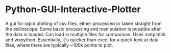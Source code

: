 # Python-GUI-Interactive-Plotter
A gui for rapid plotting of csv files, either processed or taken straight from the osilloscope. Some basic processing and manipulation is possible after the data is loaded. Can load in multiple files for comparison. Uses matplotlib and wxpython. Essentially, it's quicker than excel for a quick-look at data files, where there are typically ~100k points to plot.
